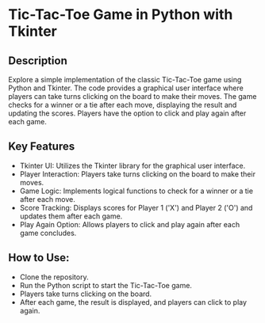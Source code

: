 # Tic-Tac-Toe Game in Python with Tkinter
 
## Description

 Explore a simple implementation of the classic Tic-Tac-Toe game using Python and Tkinter. The code provides a graphical user interface where players can take turns clicking on the board to make their moves. The game checks for a winner or a tie after each move, displaying the result and updating the scores. Players have the option to click and play again after each game.

## Key Features
* Tkinter UI: Utilizes the Tkinter library for the graphical user interface.
* Player Interaction: Players take turns clicking on the board to make their moves.
* Game Logic: Implements logical functions to check for a winner or a tie after each move.
* Score Tracking: Displays scores for Player 1 ('X') and Player 2 ('O') and updates them after each game.
* Play Again Option: Allows players to click and play again after each game concludes.

## How to Use:
* Clone the repository.
* Run the Python script to start the Tic-Tac-Toe game.
* Players take turns clicking on the board.
* After each game, the result is displayed, and players can click to play again.

